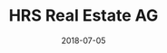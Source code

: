 ---
title:          "HRS Real Estate AG"
date:           "2018-07-05"
draft:          false
robotsExclude:  true
---